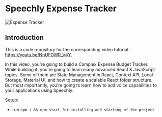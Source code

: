# Speechly Expense Tracker

![Expense Tracker](https://i.ibb.co/VJjj3Kp/Screenshot-2020-12-18-205600.png)

## Introduction
This is a code repository for the corresponding video tutorial - https://youtu.be/NnUFOWR_V4Y.

In this video, you're going to build a Complex Expense Budget Tracker. While building it, you're going to learn many advanced React & JavaScript topics. Some of them are State Management in React, Context API, Local Storage, Material UI, and how to create a scalable React folder structure. But most importantly, you're going to learn how to add voice capabilities to your applications using Speechly. 

Setup:
- run ```npm i && npm start for installing and starting of the project```
